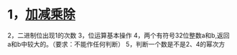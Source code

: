  # 1，[加减乘除](https://github.com/sihaihou/algorithm/edit/master/src/com/reyco/algorithm/bit/Test1.java)
2，二进制位出现1的次数
3，位运算基本操作
4，两个有符号32位整数a和b,返回a和b中较大的。（要求：不能作任何判断）
5，判断一个数是不是2、4的幂次方
